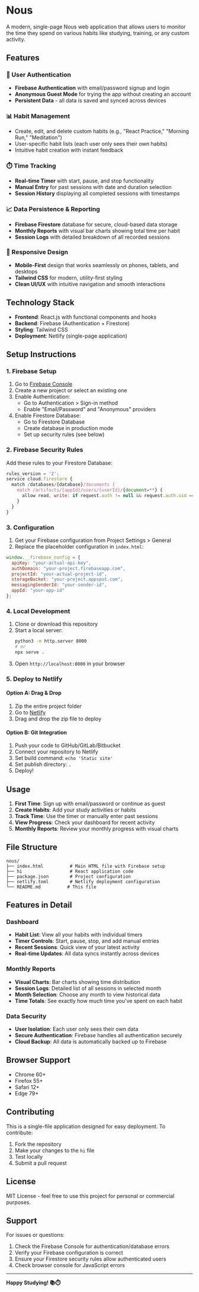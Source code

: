 # Nous

A modern, single-page Nous web application that allows users to monitor the time they spend on various habits like studying, training, or any custom activity.

## Features

### 🔐 User Authentication
- **Firebase Authentication** with email/password signup and login
- **Anonymous Guest Mode** for trying the app without creating an account
- **Persistent Data** - all data is saved and synced across devices

### 📊 Habit Management
- Create, edit, and delete custom habits (e.g., "React Practice," "Morning Run," "Meditation")
- User-specific habit lists (each user only sees their own habits)
- Intuitive habit creation with instant feedback

### ⏱️ Time Tracking
- **Real-time Timer** with start, pause, and stop functionality
- **Manual Entry** for past sessions with date and duration selection
- **Session History** displaying all completed sessions with timestamps

### 📈 Data Persistence & Reporting
- **Firebase Firestore** database for secure, cloud-based data storage
- **Monthly Reports** with visual bar charts showing total time per habit
- **Session Logs** with detailed breakdown of all recorded sessions

### 📱 Responsive Design
- **Mobile-First** design that works seamlessly on phones, tablets, and desktops
- **Tailwind CSS** for modern, utility-first styling
- **Clean UI/UX** with intuitive navigation and smooth interactions

## Technology Stack

- **Frontend**: React.js with functional components and hooks
- **Backend**: Firebase (Authentication + Firestore)
- **Styling**: Tailwind CSS
- **Deployment**: Netlify (single-page application)

## Setup Instructions

### 1. Firebase Setup

1. Go to [Firebase Console](https://console.firebase.google.com/)
2. Create a new project or select an existing one
3. Enable Authentication:
   - Go to Authentication > Sign-in method
   - Enable "Email/Password" and "Anonymous" providers
4. Enable Firestore Database:
   - Go to Firestore Database
   - Create database in production mode
   - Set up security rules (see below)

### 2. Firebase Security Rules

Add these rules to your Firestore Database:

```javascript
rules_version = '2';
service cloud.firestore {
  match /databases/{database}/documents {
    match /artifacts/{appId}/users/{userId}/{document=**} {
      allow read, write: if request.auth != null && request.auth.uid == userId;
    }
  }
}
```

### 3. Configuration

1. Get your Firebase configuration from Project Settings > General
2. Replace the placeholder configuration in `index.html`:

```javascript
window.__firebase_config = {
  apiKey: "your-actual-api-key",
  authDomain: "your-project.firebaseapp.com",
  projectId: "your-actual-project-id",
  storageBucket: "your-project.appspot.com",
  messagingSenderId: "your-sender-id",
  appId: "your-app-id"
};
```

### 4. Local Development

1. Clone or download this repository
2. Start a local server:
   ```bash
   python3 -m http.server 8000
   # or
   npx serve .
   ```
3. Open `http://localhost:8000` in your browser

### 5. Deploy to Netlify

#### Option A: Drag & Drop
1. Zip the entire project folder
2. Go to [Netlify](https://netlify.com)
3. Drag and drop the zip file to deploy

#### Option B: Git Integration
1. Push your code to GitHub/GitLab/Bitbucket
2. Connect your repository to Netlify
3. Set build command: `echo 'Static site'`
4. Set publish directory: `.`
5. Deploy!

## Usage

1. **First Time**: Sign up with email/password or continue as guest
2. **Create Habits**: Add your study activities or habits
3. **Track Time**: Use the timer or manually enter past sessions
4. **View Progress**: Check your dashboard for recent activity
5. **Monthly Reports**: Review your monthly progress with visual charts

## File Structure

```
nous/
├── index.html          # Main HTML file with Firebase setup
├── hi                  # React application code
├── package.json        # Project configuration
├── netlify.toml        # Netlify deployment configuration
└── README.md          # This file
```

## Features in Detail

### Dashboard
- **Habit List**: View all your habits with individual timers
- **Timer Controls**: Start, pause, stop, and add manual entries
- **Recent Sessions**: Quick view of your latest activity
- **Real-time Updates**: All data syncs instantly across devices

### Monthly Reports
- **Visual Charts**: Bar charts showing time distribution
- **Session Logs**: Detailed list of all sessions in selected month
- **Month Selection**: Choose any month to view historical data
- **Time Totals**: See exactly how much time you've spent on each habit

### Data Security
- **User Isolation**: Each user only sees their own data
- **Secure Authentication**: Firebase handles all authentication securely
- **Cloud Backup**: All data is automatically backed up to Firebase

## Browser Support

- Chrome 60+
- Firefox 55+
- Safari 12+
- Edge 79+

## Contributing

This is a single-file application designed for easy deployment. To contribute:

1. Fork the repository
2. Make your changes to the `hi` file
3. Test locally
4. Submit a pull request

## License

MIT License - feel free to use this project for personal or commercial purposes.

## Support

For issues or questions:
1. Check the Firebase Console for authentication/database errors
2. Verify your Firebase configuration is correct
3. Ensure your Firestore security rules allow authenticated users
4. Check browser console for JavaScript errors

---

**Happy Studying! 📚⏱️**
